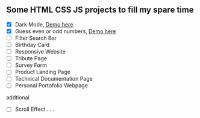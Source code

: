 ## Some HTML CSS JS projects to fill my spare time
<!-- dont forget to put some link to project -->
- [x] Dark Mode, [Demo here](https://codepen.io/frdmn12/pen/NWdwGwg)
- [x] Guess even or odd numbers, [Demo here](https://codepen.io/frdmn12/pen/PoWOyvY)
- [ ] Filter Search Bar
- [ ] Birthday Card
- [ ] Responsive Website
- [ ] Tribute Page
- [ ] Survey Form
- [ ] Product Landing Page
- [ ] Technical Documentation Page
- [ ] Personal Portofolio Webpage

addtional
- [ ] Scroll Effect
.....
